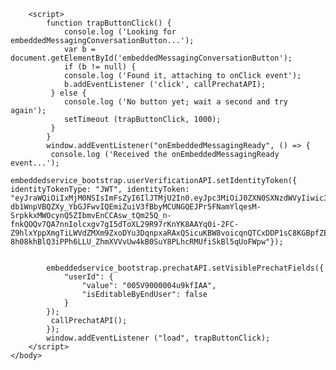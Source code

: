 <html>
    <body>
        <script type='text/javascript'>
        	function initEmbeddedMessaging() {
        		try {
        			embeddedservice_bootstrap.settings.language = 'en_US'; // For example, enter 'en' or 'en-US'
        			embeddedservice_bootstrap.init(
        				'00DV9000001CZRF',
        				'Messaging_for_Verified_Users',
        				'https://billcom--messaging.sandbox.my.site.com/ESWMessagingforVerified1730416007264',
        				{
        					scrt2URL: 'https://billcom--messaging.sandbox.my.salesforce-scrt.com'
        				}
        			);
        		} catch (err) {
        			console.error('Error loading Embedded Messaging: ', err);
        		}
        	};
        </script>
        <script type='text/javascript' src='https://billcom--messaging.sandbox.my.site.com/ESWMessagingforVerified1730416007264/assets/js/bootstrap.min.js' onload='initEmbeddedMessaging()'></script>
        
        <script>
            function trapButtonClick() {
            	console.log ('Looking for embeddedMessagingConversationButton...');
            	var b = document.getElementById('embeddedMessagingConversationButton');
            	if (b != null) {
            	console.log ('Found it, attaching to onClick event');
            	b.addEventListener ('click', callPrechatAPI);
             } else {
            	console.log ('No button yet; wait a second and try again');
            	setTimeout (trapButtonClick, 1000);
             }
            }
            window.addEventListener("onEmbeddedMessagingReady", () => {
             console.log ('Received the onEmbeddedMessagingReady event...');
             embeddedservice_bootstrap.userVerificationAPI.setIdentityToken({
    identityTokenType: "JWT", identityToken: "eyJraWQiOiIxMjM0NSIsImFsZyI6IlJTMjU2In0.eyJpc3MiOiJ0ZXN0SXNzdWVyIiwic3ViIjoidXNlcjIiLCJleHAiOjE3MzQzODk0ODcsImlhdCI6MTczMzc4OTQ4N30.SI4hgsnWUK_yETE9jiNeAlfwkCTMnJn4MTUckqL45QYY7JfpvDvY8DUC2Am3A9aP-db1WnpVBQZXy_YbGJFwvIQEmiZuiV3fBbyMCUNGQEJPr5FNamYlqesM-SrpkkxMWOcynQ5ZIbmvEnCCAsw_tQm25Q_n-fnkQOQv7QA7nnIolcxgv7gI5dToXL29R97rKnYK8AAYq0i-2FC-Z9hlxYppXmgTiLWVdZMXm9ZxoDYu3DqnpxaRAxQSicuKBW8voicqnQTCxDDP1sC8KGBpfZES8V9D-8h08khBlQ3iPPh6LLU_ZhmXVVvUw4kB0SuY8PLhcRMUfiSkBl5qUoFWpw"});
    

            embeddedservice_bootstrap.prechatAPI.setVisiblePrechatFields({
                "userId": {
                    "value": "005V9000004u9kfIAA",
                    "isEditableByEndUser": false
                }
            });
             callPrechatAPI();
            });
            window.addEventListener ("load", trapButtonClick);
        </script>
    </body>
</html>
